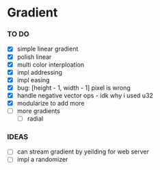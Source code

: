 # Gradient

### TO DO 

- [x] simple linear gradient
- [x] polish linear
- [x] multi color interploation
- [x] impl addressing
- [x] impl easing
- [x] bug: [height - 1, width - 1] pixel is wrong
- [x] handle negative vector ops - idk why i used u32
- [x] modularize to add more
- [ ] more gradients
    - [ ] radial

### IDEAS

- [ ] can stream gradient by yeilding for web server
- [ ] impl a randomizer